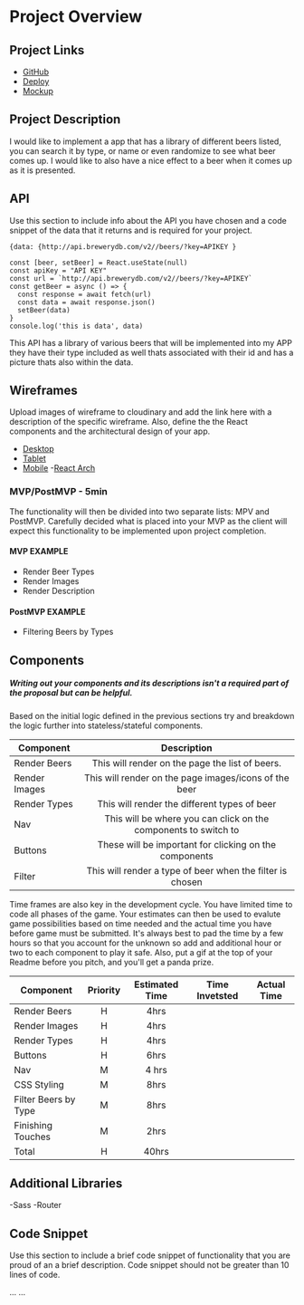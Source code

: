 # Project Overview

## Project Links

- [GitHub](https://github.com/blueLotus3/project-2-react)
- [Deploy](https://cra.link/deployment)
- [Mockup](https://www.behance.net/gallery/111068931/Oro-del-sur-UI-UX-Beer-web-app?tracking_source=search_projects_recommended%7Cbeer)

## Project Description

I would like to implement a app that has a library of different beers listed, you can search it by type, or name or even randomize to see what beer comes up. I would like to also have a nice effect to a beer when it comes up as it is presented.

## API

Use this section to include info about the API you have chosen and a code snippet of the data that it returns and is required for your project. 


```
{data: {http://api.brewerydb.com/v2//beers/?key=APIKEY }

const [beer, setBeer] = React.useState(null)
const apiKey = "API KEY"
const url = `http://api.brewerydb.com/v2//beers/?key=APIKEY`
const getBeer = async () => {
  const response = await fetch(url)
  const data = await response.json()
  setBeer(data)
}
console.log('this is data', data)
```
This API has a library of various beers that will be implemented into my APP they have their type included as well thats associated with their id and has a picture thats also within the data.


## Wireframes

Upload images of wireframe to cloudinary and add the link here with a description of the specific wireframe. Also, define the the React components and the architectural design of your app.

- [Desktop](https://res.cloudinary.com/ds7w3ysag/image/upload/v1610741838/IMG_2546_w8db6z.jpg)
- [Tablet](https://res.cloudinary.com/ds7w3ysag/image/upload/v1610735180/IMG_2544_kbnm5h.jpg)
- [Mobile](https://res.cloudinary.com/ds7w3ysag/image/upload/v1610735185/IMG_2545_plsezl.jpg)
-[React Arch](https://res.cloudinary.com/ds7w3ysag/image/upload/v1610741843/IMG_2547_ytt0i4.jpg) 


### MVP/PostMVP - 5min

The functionality will then be divided into two separate lists: MPV and PostMVP.  Carefully decided what is placed into your MVP as the client will expect this functionality to be implemented upon project completion.  

#### MVP EXAMPLE
- Render Beer Types
- Render Images 
- Render Description

#### PostMVP EXAMPLE

- Filtering Beers by Types

## Components
##### Writing out your components and its descriptions isn't a required part of the proposal but can be helpful.

Based on the initial logic defined in the previous sections try and breakdown the logic further into stateless/stateful components. 

| Component | Description | 
| --- | :---: |  
| Render Beers |This will render on the page the list of beers.| 
| Render Images | This will render on the page images/icons of the beer | 
| Render Types | This will render the different types of beer | 
|     Nav      |This will be where you can click on the components to switch to|
|    Buttons   | These will be important for clicking on the components |
|    Filter    | This will render a type of beer when the filter is chosen |
                                                     


Time frames are also key in the development cycle.  You have limited time to code all phases of the game.  Your estimates can then be used to evalute game possibilities based on time needed and the actual time you have before game must be submitted. It's always best to pad the time by a few hours so that you account for the unknown so add and additional hour or two to each component to play it safe. Also, put a gif at the top of your Readme before you pitch, and you'll get a panda prize.

| Component | Priority | Estimated Time | Time Invetsted | Actual Time |
| --- | :---: |  :---: | :---: | :---: |
| Render Beers | H | 4hrs|     |     |
| Render Images | H | 4hrs|     |     |
| Render Types | H | 4hrs |     |    |
|  Buttons | H |  6hrs  |     |    |
| Nav | M | 4 hrs |     |      |      |
|CSS Styling | M | 8hrs |    |     |      |
| Filter Beers by Type | M |  8hrs |    |     |      |
| Finishing Touches | M | 2hrs  |       |     |      |
| Total | H | 40hrs|  |     |

## Additional Libraries
-Sass
-Router

## Code Snippet

Use this section to include a brief code snippet of functionality that you are proud of an a brief description.  Code snippet should not be greater than 10 lines of code. 


...
...